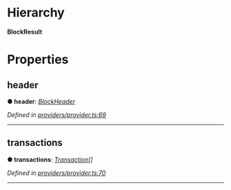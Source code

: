 

# Hierarchy

**BlockResult**

# Properties

<a id="header"></a>

##  header

**● header**: *[BlockHeader](_providers_provider_.blockheader.md)*

*Defined in [providers/provider.ts:69](https://github.com/nearprotocol/nearlib/blob/fb0e31a/src.ts/providers/provider.ts#L69)*

___
<a id="transactions"></a>

##  transactions

**● transactions**: *[Transaction](_providers_provider_.transaction.md)[]*

*Defined in [providers/provider.ts:70](https://github.com/nearprotocol/nearlib/blob/fb0e31a/src.ts/providers/provider.ts#L70)*

___

